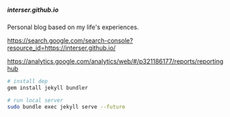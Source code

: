 ##### interser.github.io

Personal blog based on my life's experiences.

https://search.google.com/search-console?resource_id=https://interser.github.io/

https://analytics.google.com/analytics/web/#/p321186177/reports/reportinghub


```bash
# install dep
gem install jekyll bundler

# run local server
sudo bundle exec jekyll serve --future
